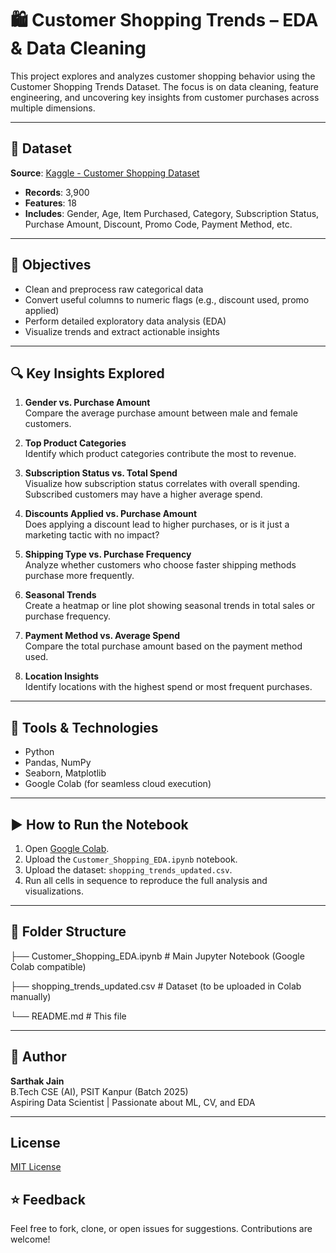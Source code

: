# 🛍️ Customer Shopping Trends – EDA & Data Cleaning

This project explores and analyzes customer shopping behavior using the Customer Shopping Trends Dataset. The focus is on data cleaning, feature engineering, and uncovering key insights from customer purchases across multiple dimensions.

---

## 📂 Dataset

**Source**: [Kaggle - Customer Shopping Dataset](https://www.kaggle.com/datasets/iamsouravbanerjee/customer-shopping-trends-dataset)

- **Records**: 3,900
- **Features**: 18
- **Includes**: Gender, Age, Item Purchased, Category, Subscription Status, Purchase Amount, Discount, Promo Code, Payment Method, etc.

---

## 🧠 Objectives

- Clean and preprocess raw categorical data
- Convert useful columns to numeric flags (e.g., discount used, promo applied)
- Perform detailed exploratory data analysis (EDA)
- Visualize trends and extract actionable insights

---

## 🔍 Key Insights Explored

1. **Gender vs. Purchase Amount**  
   Compare the average purchase amount between male and female customers.

2. **Top Product Categories**  
   Identify which product categories contribute the most to revenue.

3. **Subscription Status vs. Total Spend**  
   Visualize how subscription status correlates with overall spending. Subscribed customers may have a higher average spend.

4. **Discounts Applied vs. Purchase Amount**  
   Does applying a discount lead to higher purchases, or is it just a marketing tactic with no impact?

5. **Shipping Type vs. Purchase Frequency**  
   Analyze whether customers who choose faster shipping methods purchase more frequently.

6. **Seasonal Trends**  
   Create a heatmap or line plot showing seasonal trends in total sales or purchase frequency.

7. **Payment Method vs. Average Spend**  
   Compare the total purchase amount based on the payment method used.

8. **Location Insights**  
   Identify locations with the highest spend or most frequent purchases.

---

## 🧰 Tools & Technologies

- Python
- Pandas, NumPy
- Seaborn, Matplotlib
- Google Colab (for seamless cloud execution)

---

## ▶️ How to Run the Notebook

1. Open [Google Colab](https://colab.research.google.com/).
2. Upload the `Customer_Shopping_EDA.ipynb` notebook.
3. Upload the dataset: `shopping_trends_updated.csv`.
4. Run all cells in sequence to reproduce the full analysis and visualizations.

---


## 📌 Folder Structure

├── Customer_Shopping_EDA.ipynb # Main Jupyter Notebook (Google Colab compatible)

├── shopping_trends_updated.csv # Dataset (to be uploaded in Colab manually)

└── README.md # This file

---

## 👤 Author

**Sarthak Jain**  
B.Tech CSE (AI), PSIT Kanpur (Batch 2025)  
Aspiring Data Scientist | Passionate about ML, CV, and EDA

---

## License

[MIT License](LISENCE)

## ⭐️ Feedback

Feel free to fork, clone, or open issues for suggestions. Contributions are welcome!
